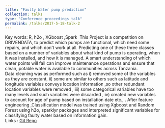 ```yaml
---
title: "Faulty Water pump prediction"
collection: talks
type: "Conference proceedings talk"
permalink: /talks/2017-5-18-talk-2
---
```

Key words: R, h2o , XGboost ,Spark
​
This Project is a competition on DRIVENDATA, to predict which pumps are functional, which need some repairs, and which don't work at all. Predicting one of these three classes based on a number of variables about what kind of pump is operating, when it was installed, and how it is managed. A smart understanding of which water points will fail can improve maintenance operations and ensure that clean, potable water is available to communities across Tanzania.
​<br/>
Data cleaning was as performed such as i) removed some of the variables as they are constant, ii) some are similar to others such as latitude and longitude variables conveys location information ,so other redundant location variables were removed , iii) some categorical variables have too many levels and such variables were discarded , iv) created new variables to account for age of pump based on installation date etc., .
After feature engineering ,Classification model was trained using Xgboost and  Random Forest using h2o, sparklyr packages and interpreted significant variables for classifying faulty water based on information gain.
<br/>
Links :  [Git Repo](https://github.com/bandjay/Water_Project)






​

​
